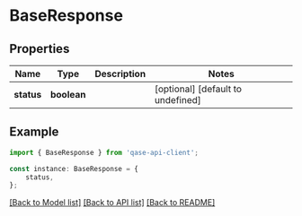 # BaseResponse


## Properties

Name | Type | Description | Notes
------------ | ------------- | ------------- | -------------
**status** | **boolean** |  | [optional] [default to undefined]

## Example

```typescript
import { BaseResponse } from 'qase-api-client';

const instance: BaseResponse = {
    status,
};
```

[[Back to Model list]](../README.md#documentation-for-models) [[Back to API list]](../README.md#documentation-for-api-endpoints) [[Back to README]](../README.md)
